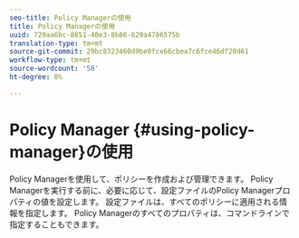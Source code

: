 ```yaml
---
seo-title: Policy Managerの使用
title: Policy Managerの使用
uuid: 729aa6bc-8851-40e3-8b86-629a4786575b
translation-type: tm+mt
source-git-commit: 29bc8323460d9be0fce66cbea7c6fce46df20d61
workflow-type: tm+mt
source-wordcount: '58'
ht-degree: 0%

---
```



# Policy Manager {#using-policy-manager}の使用

Policy Managerを使用して、ポリシーを作成および管理できます。 Policy Managerを実行する前に、必要に応じて、設定ファイルのPolicy Managerプロパティの値を設定します。 設定ファイルは、すべてのポリシーに適用される情報を指定します。 Policy Managerのすべてのプロパティは、コマンドラインで指定することもできます。
